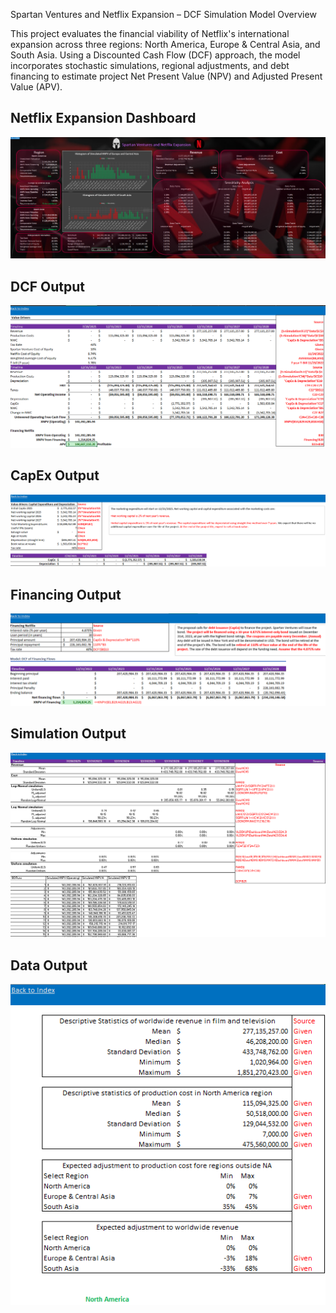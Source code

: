 Spartan Ventures and Netflix Expansion – DCF Simulation Model Overview

This project evaluates the financial viability of Netflix's international expansion across three regions: North America, Europe & Central Asia, and South Asia. Using a Discounted Cash Flow (DCF) approach, the model incorporates stochastic simulations, regional adjustments, and debt financing to estimate project Net Present Value (NPV) and Adjusted Present Value (APV).

## Netflix Expansion Dashboard

![Netflix DCF Dashboard](Images/Netflix%20DCF%20Dashboard.png)

## DCF Output

![DCF](Images/DCF.png)

## CapEx Output

![CapEx](Images/CapEx.png)

## Financing Output

![Financing](Images/Financing.png)

## Simulation Output

![Simulation](Images/Simulation.png)

## Data Output

![Data](Images/Data.png)
